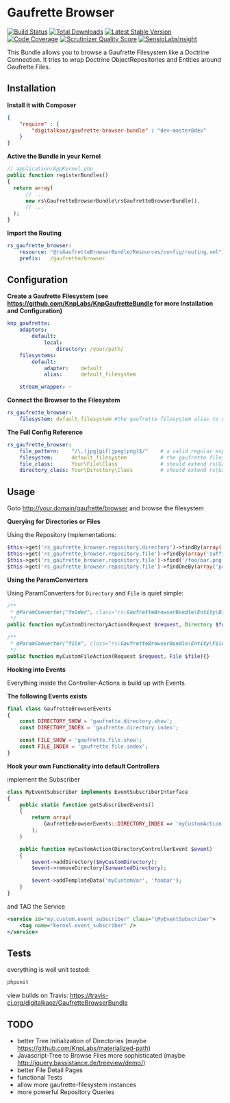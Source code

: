 Gaufrette Browser
=================

[![Build Status](https://travis-ci.org/digitalkaoz/GaufretteBrowserBundle.png)](https://travis-ci.org/digitalkaoz/GaufretteBrowserBundle)
[![Total Downloads](https://poser.pugx.org/digitalkaoz/gaufrette-browser-bundle/downloads.png)](https://packagist.org/packages/digitalkaoz/gaufrette-browser-bundle)
[![Latest Stable Version](https://poser.pugx.org/digitalkaoz/gaufrette-browser-bundle/v/stable.png)](https://packagist.org/packages/digitalkaoz/gaufrette-browser-bundle)
[![Code Coverage](https://scrutinizer-ci.com/g/digitalkaoz/GaufretteBrowserBundle/badges/coverage.png?s=5871e797862c67c2efbeaf0c9d3d9d1115d94a1b)](https://scrutinizer-ci.com/g/digitalkaoz/GaufretteBrowserBundle/)
[![Scrutinizer Quality Score](https://scrutinizer-ci.com/g/digitalkaoz/GaufretteBrowserBundle/badges/quality-score.png?s=c23fb208a0ee64cfdb844c8794973352c9417169)](https://scrutinizer-ci.com/g/digitalkaoz/GaufretteBrowserBundle/)
[![SensioLabsInsight](https://insight.sensiolabs.com/projects/9d3914c2-0636-4d7c-a560-dfea413baa93/small.png)](https://insight.sensiolabs.com/projects/9d3914c2-0636-4d7c-a560-dfea413baa93)

This Bundle allows you to browse a Gaufrette Filesystem like a Doctrine Connection.
It tries to wrap Doctrine ObjectRepositories and Entities around Gaufrette Files.

Installation
------------

**Install it with Composer**

``` json
{
    "require" : {
        "digitalkaoz/gaufrette-browser-bundle" : "dev-master@dev"
    }
}
```

**Active the Bundle in your Kernel**

``` php
// application/AppKernel.php
public function registerBundles()
{
  return array(
      // ...
      new rs\GaufretteBrowserBundle\rsGaufretteBrowserBundle(),
      // ...
  );
}
```

**Import the Routing**

``` yml
rs_gaufrette_browser:
    resource: "@rsGaufretteBrowserBundle/Resources/config/routing.xml"
    prefix:   /gaufrette/browser
```

Configuration
-------------

**Create a Gaufrette Filesystem (see https://github.com/KnpLabs/KnpGaufretteBundle for more Installation and Configuration)**

``` yml
knp_gaufrette:
    adapters:
        default:
            local:
                directory: /your/path/
    filesystems:
        default:
            adapter:    default
            alias:      default_filesystem

    stream_wrapper: ~
```

**Connect the Browser to the Filesystem**

``` yml
rs_gaufrette_browser:
    filesystem: default_filesystem #the gaufrette filesystem alias to use
```


**The Full Config Reference**

``` yml
rs_gaufrette_browser:
    file_pattern:    "/\.(jpg|gif|jpeg|png)$/"    # a valid regular expression to filter for file-extensions
    filesystem:      default_filesystem           # the gaufrette filesystem alias to use
    file_class:      Your\File\Class              # should extend rs\GaufretteBrowserBundle\Entity\File
    directory_class: Your\Directory\Class         # should extend rs\GaufretteBrowserBundle\Entity\Directory
```


Usage
-----

Goto http://your.domain/gaufrette/browser and browse the filesystem

**Querying for Directories or Files**

Using the Repository Implementations:

``` php
$this->get('rs_gaufrette_browser.repository.directory')->findBy(array('prefix'=>'/foo')); #only search folders that starts with /foo
$this->get('rs_gaufrette_browser.repository.file')->findBy(array('suffix'=>'/\.xls/')); #only search .xls files
$this->get('rs_gaufrette_browser.repository.file')->find('/foo/bar.png'); #find one file
$this->get('rs_gaufrette_browser.repository.file')->findOneBy(array('prefix'=>'/foo', 'suffix' => '/\.xls/')); #find one file named /foo/*.xls
```

**Using the ParamConverters**

Using ParamConverters for `Directory` and `File` is quiet simple:

``` php
/**
 * @ParamConverter("folder", class="rs\GaufretteBrowserBundle\Entity\Directory", options={"id" = "slug"})
 */
public function myCustomDirectoryAction(Request $request, Directory $folder){}

/**
 * @ParamConverter("file", class="rs\GaufretteBrowserBundle\Entity\File", options={"id" = "slug"})
 */
public function myCustomFileAction(Request $request, File $file){}
```

**Hooking into Events**

Everything inside the Controller-Actions is build up with Events.

**The following Events exists**

``` php
final class GaufretteBrowserEvents
{
    const DIRECTORY_SHOW = 'gaufrette.directory.show';
    const DIRECTORY_INDEX = 'gaufrette.directory.index';

    const FILE_SHOW = 'gaufrette.file.show';
    const FILE_INDEX = 'gaufrette.file.index';
}
```

**Hook your own Functionality into default Controllers**

implement the Subscriber

``` php
class MyEventSubscriber implements EventSubscriberInterface
{
    public static function getSubscribedEvents()
    {
        return array(
            GaufretteBrowserEvents::DIRECTORY_INDEX => 'myCustomAction'
        );
    }

    public function myCustomAction(DirectoryControllerEvent $event)
    {
        $event->addDirectory($myCustomDirectory);
        $event->removeDirectory($unwantedDirectory);

        $event->addTemplateData('myCustomVar', 'foobar');
    }
}
```

and TAG the Service

``` xml
<service id="my.custom.event_subscriber" class="\MyEventSubscriber">
    <tag name="kernel.event_subscriber" />
</service>
```


Tests
-----

everything is well unit tested:

``` sh
phpunit
```

view builds on Travis: https://travis-ci.org/digitalkaoz/GaufretteBrowserBundle

TODO
----

* better Tree Initialization of Directories (maybe https://github.com/KnpLabs/materialized-path)
* Javascript-Tree to Browse Files more sophisticated (maybe http://jquery.bassistance.de/treeview/demo/)
* better File Detail Pages
* functional Tests
* allow more gaufrette-filesystem instances
* more powerful Repository Queries
